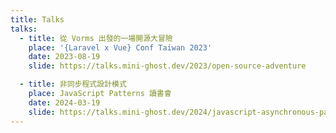 ```yaml
---
title: Talks
talks:
  - title: 從 Vorms 出發的一場開源大冒險
    place: '{Laravel x Vue} Conf Taiwan 2023'
    date: 2023-08-19
    slide: https://talks.mini-ghost.dev/2023/open-source-adventure

  - title: 非同步程式設計模式
    place: JavaScript Patterns 讀書會
    date: 2024-03-19
    slide: https://talks.mini-ghost.dev/2024/javascript-asynchronous-patterns
---
```

